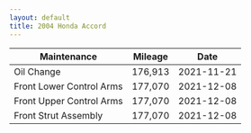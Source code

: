 ```yaml
---
layout: default
title: 2004 Honda Accord
---
```


Maintenance | Mileage | Date
---|---|---
Oil Change | 176,913 | 2021-11-21
Front Lower Control Arms | 177,070 | 2021-12-08
Front Upper Control Arms | 177,070 | 2021-12-08
Front Strut Assembly | 177,070 | 2021-12-08